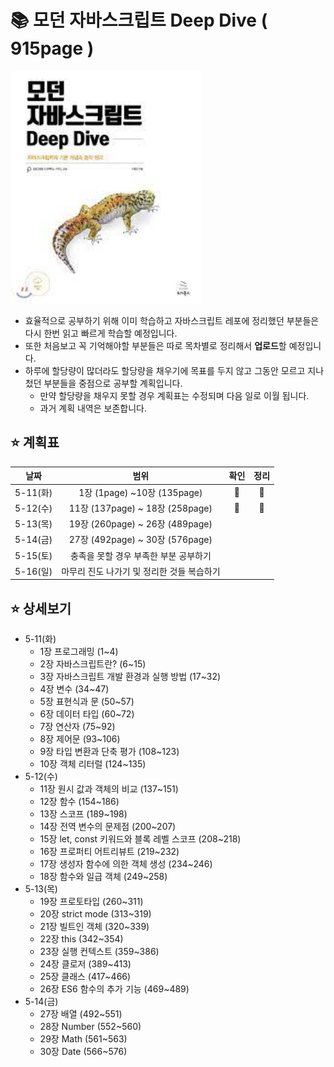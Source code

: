 # 📚 모던 자바스크립트 Deep Dive ( 915page )

<img src="./img/1.jpeg" style="zoom:150%;" />

- 효율적으로 공부하기 위해 이미 학습하고 자바스크립트 레포에 정리했던 부분들은 다시 한번 읽고 빠르게 학습할 예정입니다.
- 또한 처음보고 꼭 기억해야할 부분들은 따로 목차별로 정리해서 **업로드**할 예정입니다.
- 하루에 할당량이 많더라도 할당량을 채우기에 목표를 두지 않고 그동안 모르고 지나첬던 부분들을 중점으로 공부할 계획입니다.
  - 만약 할당량을 채우지 못할 경우 계획표는 수정되며 다음 일로 이월 됩니다.
  - 과거 계획 내역은 보존합니다.



## ⭐ 계획표

|   날짜   |                    범위                    |     확인      |     정리      |
| :------: | :----------------------------------------: | :-----------: | :-----------: |
| 5-11(화) |        1장 (1page) ~10장 (135page)         | :green_heart: | :green_heart: |
| 5-12(수) |      11장 (137page) ~ 18장 (258page)       | :green_heart: | :green_heart: |
| 5-13(목) |      19장 (260page) ~ 26장 (489page)       |               |               |
| 5-14(금) |      27장 (492page) ~ 30장 (576page)       |               |               |
| 5-15(토) |   충족을 못할 경우 부족한 부분 공부하기    |               |               |
| 5-16(일) | 마무리 진도 나가기 및 정리한 것들 복습하기 |               |               |



## ⭐ 상세보기

- 5-11(화)
  - 1장 프로그래밍 (1~4)
  - 2장 자바스크립트란? (6~15)
  - 3장 자바스크립트 개발 환경과 실행 방법 (17~32)
  - 4장 변수 (34~47)
  - 5장 표현식과 문 (50~57)
  - 6장 데이터 타입 (60~72)
  - 7장 연산자 (75~92)
  - 8장 제어문 (93~106)
  - 9장 타입 변환과 단축 평가 (108~123)
  - 10장 객체 리터럴 (124~135)
- 5-12(수)
  - 11장 원시 값과 객체의 비교 (137~151)
  - 12장 함수 (154~186)
  - 13장 스코프 (189~198)
  - 14장 전역 변수의 문제점 (200~207)
  - 15장 let, const 키워드와 블록 레벨 스코프 (208~218)
  - 16장 프로퍼티 어트리뷰트 (219~232)
  - 17장 생성자 함수에 의한 객체 생성 (234~246)
  - 18장 함수와 일급 객체 (249~258)
- 5-13(목)
  - 19장 프로토타입 (260~311)
  - 20장 strict mode (313~319)
  - 21장 빌트인 객체 (320~339)
  - 22장 this (342~354)
  - 23장 실행 컨텍스트 (359~386)
  - 24장 클로저 (389~413)
  - 25장 클래스 (417~466)
  - 26장 ES6 함수의 추가 기능 (469~489)
- 5-14(금)
  - 27장 배열 (492~551)
  - 28장 Number (552~560)
  - 29장 Math (561~563)
  - 30장 Date (566~576)